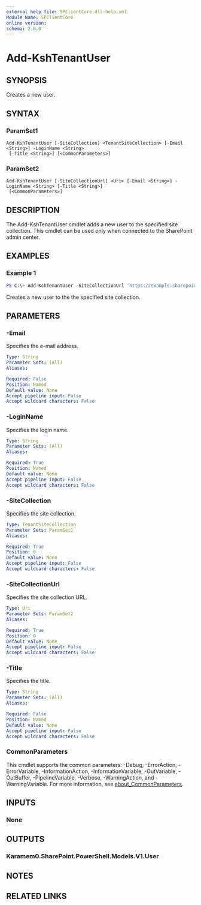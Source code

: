 ```yaml
---
external help file: SPClientCore.dll-help.xml
Module Name: SPClientCore
online version:
schema: 2.0.0
---
```


# Add-KshTenantUser

## SYNOPSIS
Creates a new user.

## SYNTAX

### ParamSet1
```
Add-KshTenantUser [-SiteCollection] <TenantSiteCollection> [-Email <String>] -LoginName <String>
 [-Title <String>] [<CommonParameters>]
```

### ParamSet2
```
Add-KshTenantUser [-SiteCollectionUrl] <Uri> [-Email <String>] -LoginName <String> [-Title <String>]
 [<CommonParameters>]
```

## DESCRIPTION
The Add-KshTenantUser cmdlet adds a new user to the specified site collection.
This cmdlet can be used only when connected to the SharePoint admin center.

## EXAMPLES

### Example 1
```powershell
PS C:\> Add-KshTenantUser -SiteCollectionUrl 'https://example.sharepoint.com/sites/japan' -LoginName 'i:0#.f|membership|admin@example.onmicrosoft.com'
```

Creates a new user to the the specified site collection.

## PARAMETERS

### -Email
Specifies the e-mail address.

```yaml
Type: String
Parameter Sets: (All)
Aliases:

Required: False
Position: Named
Default value: None
Accept pipeline input: False
Accept wildcard characters: False
```

### -LoginName
Specifies the login name.

```yaml
Type: String
Parameter Sets: (All)
Aliases:

Required: True
Position: Named
Default value: None
Accept pipeline input: False
Accept wildcard characters: False
```

### -SiteCollection
Specifies the site collection.

```yaml
Type: TenantSiteCollection
Parameter Sets: ParamSet1
Aliases:

Required: True
Position: 0
Default value: None
Accept pipeline input: False
Accept wildcard characters: False
```

### -SiteCollectionUrl
Specifies the site collection URL.

```yaml
Type: Uri
Parameter Sets: ParamSet2
Aliases:

Required: True
Position: 0
Default value: None
Accept pipeline input: False
Accept wildcard characters: False
```

### -Title
Specifies the title.

```yaml
Type: String
Parameter Sets: (All)
Aliases:

Required: False
Position: Named
Default value: None
Accept pipeline input: False
Accept wildcard characters: False
```

### CommonParameters
This cmdlet supports the common parameters: -Debug, -ErrorAction, -ErrorVariable, -InformationAction, -InformationVariable, -OutVariable, -OutBuffer, -PipelineVariable, -Verbose, -WarningAction, and -WarningVariable. For more information, see [about_CommonParameters](http://go.microsoft.com/fwlink/?LinkID=113216).

## INPUTS

### None

## OUTPUTS

### Karamem0.SharePoint.PowerShell.Models.V1.User

## NOTES

## RELATED LINKS
